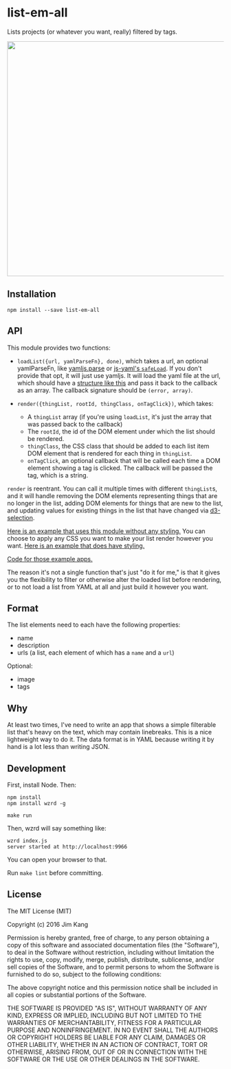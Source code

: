 list-em-all
==================

Lists projects (or whatever you want, really) filtered by tags.

<img src="http://jimkang.com/list-em-all/list-em-all-screenshot.png" width="547" />

Installation
--------

    npm install --save list-em-all

API
---

This module provides two functions:

- `loadList({url, yamlParseFn}, done)`, which takes a url, an optional yamlParseFn, like [yamljs.parse](https://www.npmjs.com/package/yamljs) or [js-yaml's `safeLoad`](https://www.npmjs.com/package/js-yaml). If you don't provide that opt, it will just use yamljs. It will load the yaml file at the url, which should have a [structure like this](http://jimkang.com/list-em-all/data/test.yaml) and pass it back to the callback as an array. The callback signature should be `(error, array)`.

- `render({thingList, rootId, thingClass, onTagClick})`, which takes:

  - A `thingList` array (if you're using `loadList`, it's just the array that was passed back to the callback)
  - The `rootId`, the id of the DOM element under which the list should be rendered.
  - `thingClass`, the CSS class that should be added to each list item DOM element that is rendered for each thing in `thingList`.
  - `onTagClick`, an optional callback that will be called each time a DOM element showing a tag is clicked. The callback will be passed the tag, which is a string.

`render` is reentrant. You can call it multiple times with different `thingList`s, and it will handle removing the DOM elements representing things that are no longer in the list, adding DOM elements for things that are new to the list, and updating values for existing things in the list that have changed via [d3-selection](https://github.com/d3/d3-selection).

[Here is an example that uses this module without any styling.](http://jimkang.com/list-em-all/unstyled.html#dataURL=http%3A%2F%2Fjimkang.com%2Flist-em-all%2Fdata%2Ftest.yaml) You can choose to apply any CSS you want to make your list render however you want. [Here is an example that does have styling.](http://jimkang.com/list-em-all/styled.html#dataURL=http%3A%2F%2Fjimkang.com%2Flist-em-all%2Fdata%2Ftest.yaml)

[Code for those example apps.](https://github.com/jimkang/list-em-all/blob/gh-pages/app.js)

The reason it's not a single function that's just "do it for me," is that it gives you the flexibility to filter or otherwise alter the loaded list before rendering, or to not load a list from YAML at all and just build it however you want.

Format
------

The list elements need to each have the following properties:

  - name
  - description
  - urls (a list, each element of which has a `name` and a `url`)

Optional:

  - image
  - tags

Why
----

At least two times, I've need to write an app that shows a simple filterable list that's heavy on the text, which may contain linebreaks. This is a nice lightweight way to do it. The data format is in YAML because writing it by hand is a lot less than writing JSON.

Development
------------

First, install Node. Then:

    npm install
    npm install wzrd -g

    make run    

Then, wzrd will say something like:

    wzrd index.js
    server started at http://localhost:9966

You can open your browser to that.

Run `make lint` before committing.

License
-------

The MIT License (MIT)

Copyright (c) 2016 Jim Kang

Permission is hereby granted, free of charge, to any person obtaining a copy
of this software and associated documentation files (the "Software"), to deal
in the Software without restriction, including without limitation the rights
to use, copy, modify, merge, publish, distribute, sublicense, and/or sell
copies of the Software, and to permit persons to whom the Software is
furnished to do so, subject to the following conditions:

The above copyright notice and this permission notice shall be included in
all copies or substantial portions of the Software.

THE SOFTWARE IS PROVIDED "AS IS", WITHOUT WARRANTY OF ANY KIND, EXPRESS OR
IMPLIED, INCLUDING BUT NOT LIMITED TO THE WARRANTIES OF MERCHANTABILITY,
FITNESS FOR A PARTICULAR PURPOSE AND NONINFRINGEMENT. IN NO EVENT SHALL THE
AUTHORS OR COPYRIGHT HOLDERS BE LIABLE FOR ANY CLAIM, DAMAGES OR OTHER
LIABILITY, WHETHER IN AN ACTION OF CONTRACT, TORT OR OTHERWISE, ARISING FROM,
OUT OF OR IN CONNECTION WITH THE SOFTWARE OR THE USE OR OTHER DEALINGS IN
THE SOFTWARE.

